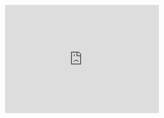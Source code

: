 <iframe src="https://trinket.io/embed/python3/453bdec874?outputOnly=true&runOption=run&start=result&runMode=console" width="100%" height="356" frameborder="0" marginwidth="0" marginheight="0" allowfullscreen></iframe>

